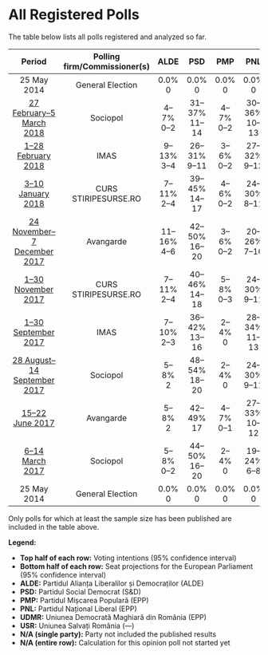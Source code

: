 # All Registered Polls

The table below lists all polls registered and analyzed so far.

| Period     | Polling firm/Commissioner(s) | ALDE | PSD | PMP | PNL | UDMR | USR |
|:----------:|:----------------------------:|:--:|:--:|:--:|:--:|:--:|:--:|
| 25 May 2014 | General Election | 0.0% <br> 0 | 0.0% <br> 0 | 0.0% <br> 0 | 0.0% <br> 0 | 0.0% <br> 0 | 0.0% <br> 0 |
| [27 February–5 March 2018](2018-03-05-Sociopol.html) | Sociopol | 4–7% <br> 0–2 | 31–37% <br> 11–14 | 4–7% <br> 0–2 | 30–36% <br> 10–13 | 5–8% <br> 0–2 | 10–14% <br> 3–5 |
| [1–28 February 2018](2018-02-28-IMAS.html) | IMAS | 9–13% <br> 3–4 | 26–31% <br> 9–11 | 3–6% <br> 0–2 | 27–32% <br> 9–12 | 5–8% <br> 0–2 | 9–13% <br> 3–4 |
| [3–10 January 2018](2018-01-10-CURS.html) | CURS <br> STIRIPESURSE.RO | 7–11% <br> 2–4 | 39–45% <br> 14–17 | 4–6% <br> 0–2 | 24–30% <br> 8–11 | 5–8% <br> 0–2 | 4–6% <br> 0–2 |
| [24 November–7 December 2017](2017-12-07-Avangarde.html) | Avangarde | 11–16% <br> 4–6 | 42–50% <br> 16–20 | 3–6% <br> 0–2 | 20–26% <br> 7–10 | 4–7% <br> 0–2 | 4–7% <br> 0–2 |
| [1–30 November 2017](2017-11-30-CURS.html) | CURS <br> STIRIPESURSE.RO | 7–11% <br> 2–4 | 40–46% <br> 14–18 | 5–8% <br> 0–3 | 24–30% <br> 9–11 | 5–8% <br> 0–2 | 4–6% <br> 0–2 |
| [1–30 September 2017](2017-09-30-IMAS.html) | IMAS | 7–10% <br> 2–3 | 36–42% <br> 13–16 | 2–4% <br> 0 | 28–34% <br> 11–13 | 4–7% <br> 0–2 | 5–9% <br> 0–2 |
| [28 August–14 September 2017](2017-09-14-Sociopol.html) | Sociopol | 5–8% <br> 2 | 48–54% <br> 18–20 | 2–4% <br> 0 | 24–30% <br> 9–11 | 3–5% <br> 0–1 | 6–9% <br> 2–3 |
| [15–22 June 2017](2017-06-22-Avangarde.html) | Avangarde | 5–8% <br> 2 | 42–49% <br> 17 | 4–7% <br> 0–1 | 27–33% <br> 10–12 | 2–4% <br> 0 | 7–11% <br> 2–3 |
| [6–14 March 2017](2017-03-14-Sociopol.html) | Sociopol | 5–8% <br> 0–2 | 44–50% <br> 16–20 | 2–4% <br> 0 | 19–24% <br> 6–8 | 4–6% <br> 0–2 | 10–14% <br> 4–5 |
| 25 May 2014 | General Election | 0.0% <br> 0 | 0.0% <br> 0 | 0.0% <br> 0 | 0.0% <br> 0 | 0.0% <br> 0 | 0.0% <br> 0 |

Only polls for which at least the sample size has been published are included in the table above.

**Legend:**
+ **Top half of each row:** Voting intentions (95% confidence interval)
+ **Bottom half of each row:** Seat projections for the European Parliament (95% confidence interval)
+ **ALDE:** Partidul Alianța Liberalilor și Democraților (ALDE)
+ **PSD:** Partidul Social Democrat (S&D)
+ **PMP:** Partidul Mișcarea Populară (EPP)
+ **PNL:** Partidul Național Liberal (EPP)
+ **UDMR:** Uniunea Democrată Maghiară din România (EPP)
+ **USR:** Uniunea Salvați România (—)
+ **N/A (single party):** Party not included the published results
+ **N/A (entire row):** Calculation for this opinion poll not started yet

